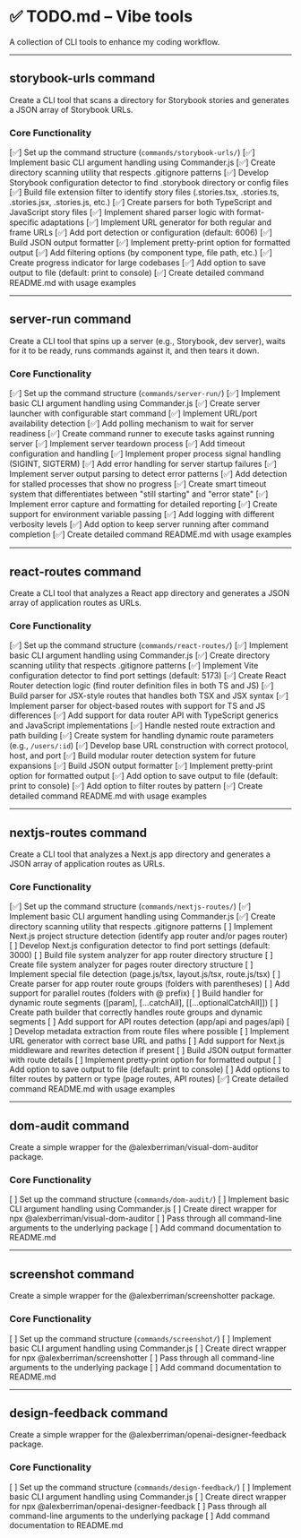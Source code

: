 # ✅ TODO.md – Vibe tools

A collection of CLI tools to enhance my coding workflow.

---

## storybook-urls command

Create a CLI tool that scans a directory for Storybook stories and generates a JSON array of Storybook URLs.

### Core Functionality

[✅] Set up the command structure (`commands/storybook-urls/`)
[✅] Implement basic CLI argument handling using Commander.js
[✅] Create directory scanning utility that respects .gitignore patterns
[✅] Develop Storybook configuration detector to find .storybook directory or config files
[✅] Build file extension filter to identify story files (.stories.tsx, .stories.ts, .stories.jsx, .stories.js, etc.)
[✅] Create parsers for both TypeScript and JavaScript story files
[✅] Implement shared parser logic with format-specific adaptations
[✅] Implement URL generator for both regular and frame URLs
[✅] Add port detection or configuration (default: 6006)
[✅] Build JSON output formatter
[✅] Implement pretty-print option for formatted output
[✅] Add filtering options (by component type, file path, etc.)
[✅] Create progress indicator for large codebases
[✅] Add option to save output to file (default: print to console)
[✅] Create detailed command README.md with usage examples

---

## server-run command

Create a CLI tool that spins up a server (e.g., Storybook, dev server), waits for it to be ready, runs commands against it, and then tears it down.

### Core Functionality

[✅] Set up the command structure (`commands/server-run/`)
[✅] Implement basic CLI argument handling using Commander.js
[✅] Create server launcher with configurable start command
[✅] Implement URL/port availability detection
[✅] Add polling mechanism to wait for server readiness
[✅] Create command runner to execute tasks against running server
[✅] Implement server teardown process
[✅] Add timeout configuration and handling
[✅] Implement proper process signal handling (SIGINT, SIGTERM)
[✅] Add error handling for server startup failures
[✅] Implement server output parsing to detect error patterns
[✅] Add detection for stalled processes that show no progress
[✅] Create smart timeout system that differentiates between "still starting" and "error state"
[✅] Implement error capture and formatting for detailed reporting
[✅] Create support for environment variable passing
[✅] Add logging with different verbosity levels
[✅] Add option to keep server running after command completion
[✅] Create detailed command README.md with usage examples

---

## react-routes command

Create a CLI tool that analyzes a React app directory and generates a JSON array of application routes as URLs.

### Core Functionality

[✅] Set up the command structure (`commands/react-routes/`)
[✅] Implement basic CLI argument handling using Commander.js
[✅] Create directory scanning utility that respects .gitignore patterns
[✅] Implement Vite configuration detector to find port settings (default: 5173)
[✅] Create React Router detection logic (find router definition files in both TS and JS)
[✅] Build parser for JSX-style routes that handles both TSX and JSX syntax
[✅] Implement parser for object-based routes with support for TS and JS differences
[✅] Add support for data router API with TypeScript generics and JavaScript implementations
[✅] Handle nested route extraction and path building
[✅] Create system for handling dynamic route parameters (e.g., `/users/:id`)
[✅] Develop base URL construction with correct protocol, host, and port
[✅] Build modular router detection system for future expansions
[✅] Build JSON output formatter
[✅] Implement pretty-print option for formatted output
[✅] Add option to save output to file (default: print to console)
[✅] Add option to filter routes by pattern
[✅] Create detailed command README.md with usage examples

---

## nextjs-routes command

Create a CLI tool that analyzes a Next.js app directory and generates a JSON array of application routes as URLs.

### Core Functionality

[✅] Set up the command structure (`commands/nextjs-routes/`)
[✅] Implement basic CLI argument handling using Commander.js
[✅] Create directory scanning utility that respects .gitignore patterns
[ ] Implement Next.js project structure detection (identify app router and/or pages router)
[ ] Develop Next.js configuration detector to find port settings (default: 3000)
[ ] Build file system analyzer for app router directory structure
[ ] Create file system analyzer for pages router directory structure
[ ] Implement special file detection (page.js/tsx, layout.js/tsx, route.js/tsx)
[ ] Create parser for app router route groups (folders with parentheses)
[ ] Add support for parallel routes (folders with @ prefix)
[ ] Build handler for dynamic route segments ([param], [...catchAll], [[...optionalCatchAll]])
[ ] Create path builder that correctly handles route groups and dynamic segments
[ ] Add support for API routes detection (app/api and pages/api)
[ ] Develop metadata extraction from route files where possible
[ ] Implement URL generator with correct base URL and paths
[ ] Add support for Next.js middleware and rewrites detection if present
[ ] Build JSON output formatter with route details
[ ] Implement pretty-print option for formatted output
[ ] Add option to save output to file (default: print to console)
[ ] Add options to filter routes by pattern or type (page routes, API routes)
[✅] Create detailed command README.md with usage examples

---

## dom-audit command

Create a simple wrapper for the @alexberriman/visual-dom-auditor package.

### Core Functionality

[ ] Set up the command structure (`commands/dom-audit/`)
[ ] Implement basic CLI argument handling using Commander.js
[ ] Create direct wrapper for npx @alexberriman/visual-dom-auditor
[ ] Pass through all command-line arguments to the underlying package
[ ] Add command documentation to README.md

---

## screenshot command

Create a simple wrapper for the @alexberriman/screenshotter package.

### Core Functionality

[ ] Set up the command structure (`commands/screenshot/`)
[ ] Implement basic CLI argument handling using Commander.js
[ ] Create direct wrapper for npx @alexberriman/screenshotter
[ ] Pass through all command-line arguments to the underlying package
[ ] Add command documentation to README.md

---

## design-feedback command

Create a simple wrapper for the @alexberriman/openai-designer-feedback package.

### Core Functionality

[ ] Set up the command structure (`commands/design-feedback/`)
[ ] Implement basic CLI argument handling using Commander.js
[ ] Create direct wrapper for npx @alexberriman/openai-designer-feedback
[ ] Pass through all command-line arguments to the underlying package
[ ] Add command documentation to README.md